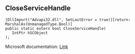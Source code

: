 ## CloseServiceHandle

```
[DllImport("Advapi32.dll", SetLastError = true)][return: MarshalAs(UnmanagedType.Bool)]
public static extern bool CloseServiceHandle(
   IntPtr hSCObject
);
```

Microsoft documentation: [Link](https://docs.microsoft.com/en-us/windows/win32/api/winsvc/nf-winsvc-closeservicehandle)

